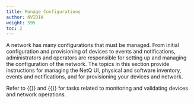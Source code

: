 ```yaml
---
title: Manage Configurations
author: NVIDIA
weight: 595
toc: 2
---
```

A network has many configurations that must be managed. From initial configuration and provisioning of devices to events and notifications, administrators and operators are responsible for setting up and managing the configuration of the network. The topics in this section provide instructions for managing the NetQ UI, physical and software inventory, events and notifications, and for provisioning your devices and network.

Refer to {{<link title="Monitor Operations">}} and {{<link title="Validate Operations">}} for tasks related to monitoring and validating devices and network operations.
